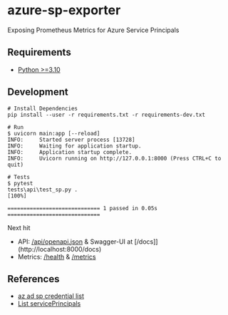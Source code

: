 # azure-sp-exporter

Exposing Prometheus Metrics for Azure Service Principals

## Requirements

- [Python >=3.10](https://www.python.org/)

## Development

```shell
# Install Dependencies
pip install --user -r requirements.txt -r requirements-dev.txt

# Run
$ uvicorn main:app [--reload]
INFO:     Started server process [13728]
INFO:     Waiting for application startup.
INFO:     Application startup complete.
INFO:     Uvicorn running on http://127.0.0.1:8000 (Press CTRL+C to quit)

# Tests
$ pytest
tests\api\test_sp.py .                                           [100%]

============================= 1 passed in 0.05s =============================
```

Next hit

- API: [/api/openapi.json](http://localhost:8000/api/openapi.json) & Swagger-UI at [/docs]](http://localhost:8000/docs)
- Metrics: [/health](http://localhost:8000/health) & [/metrics](http://localhost:8000/metrics)

## References

- [az ad sp credential list](https://docs.microsoft.com/de-de/cli/azure/ad/sp/credential?view=azure-cli-latest#az-ad-sp-credential-list)
- [List servicePrincipals](https://docs.microsoft.com/en-us/graph/api/serviceprincipal-list?view=graph-rest-1.0&tabs=http)
